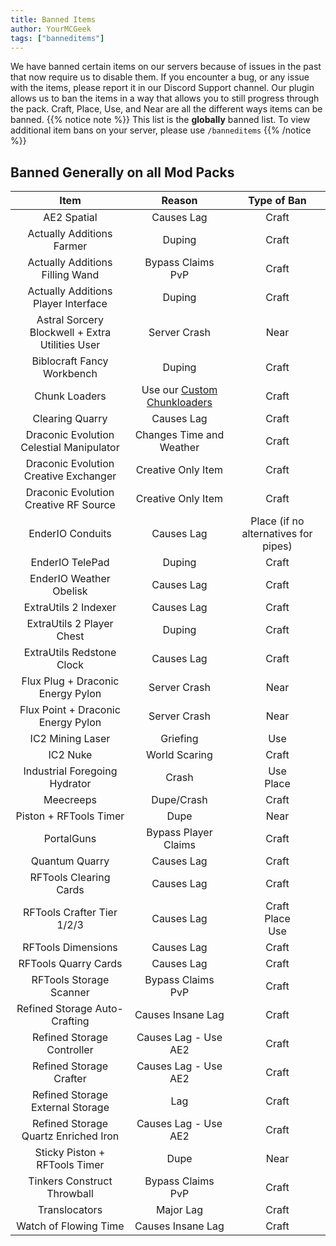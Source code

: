 ```yaml
---
title: Banned Items
author: YourMCGeek
tags: ["banneditems"]
---
```



We have banned certain items on our servers because of issues in the past that now require us to disable them. If you encounter a bug, or any issue with the items, please report it in our Discord Support channel. Our plugin allows us to ban the items in a way that allows you to still progress through the pack. Craft, Place, Use, and Near are all the different ways items can be banned. 
{{% notice note %}}
This list is the **globally** banned list. To view additional item bans on your server, please use ``/banneditems``
{{% /notice %}}

## Banned Generally on all Mod Packs
| Item |                          Reason                          | Type of Ban |
|:-----:|:--------------------------------------------------------:|:-----------:|
| AE2 Spatial |                        Causes Lag                        | Craft |
| Actually Additions Farmer |                          Duping                          | Craft |
| Actually Additions Filling Wand |                   Bypass Claims<br>PvP                   | Craft |
| Actually Additions Player Interface |                          Duping                          | Craft |
| Astral Sorcery Blockwell + Extra Utilities User |                       Server Crash                       | Near |
| Biblocraft Fancy Workbench |                          Duping                          | Craft |
| Chunk Loaders | Use our [Custom Chunkloaders](/home/guides/chunkloaders) | Craft |
| Clearing Quarry |                        Causes Lag                        | Craft |
| Draconic Evolution Celestial Manipulator |                 Changes Time and Weather                 | Craft |
| Draconic Evolution Creative Exchanger |                    Creative Only Item                    | Craft |
| Draconic Evolution Creative RF Source |                    Creative Only Item                    | Craft |
| EnderIO Conduits |                        Causes Lag                        | Place (if no alternatives for pipes) |
| EnderIO TelePad |                          Duping                          | Craft |
| EnderIO Weather Obelisk |                        Causes Lag                        | Craft |
| ExtraUtils 2 Indexer |                        Causes Lag                        | Craft |
| ExtraUtils 2 Player Chest |                          Duping                          | Craft |
| ExtraUtils Redstone Clock |                        Causes Lag                        | Craft |
| Flux Plug + Draconic Energy Pylon |                       Server Crash                       | Near |
| Flux Point + Draconic Energy Pylon |                       Server Crash                       | Near |
| IC2 Mining Laser |                         Griefing                         | Use |
| IC2 Nuke |                      World Scaring                       | Craft |
| Industrial Foregoing Hydrator |                          Crash                           | Use<br>Place |
| Meecreeps |                        Dupe/Crash                        | Craft |
| Piston + RFTools Timer |                           Dupe                           | Near |
| PortalGuns |                   Bypass Player Claims                   | Craft |
| Quantum Quarry |                        Causes Lag                        | Craft |
| RFTools Clearing Cards |                        Causes Lag                        | Craft |
| RFTools Crafter Tier 1/2/3 |                        Causes Lag                        | Craft<br>Place<br>Use |
| RFTools Dimensions |                        Causes Lag                        | Craft |
| RFTools Quarry Cards |                        Causes Lag                        | Craft |
| RFTools Storage Scanner |                   Bypass Claims<br>PvP                   | Craft |
| Refined Storage Auto-Crafting |                    Causes Insane Lag                     | Craft |
| Refined Storage Controller |                   Causes Lag - Use AE2                   | Craft |
| Refined Storage Crafter |                   Causes Lag - Use AE2                   | Craft |
| Refined Storage External Storage |                           Lag                            | Craft |
| Refined Storage Quartz Enriched Iron |                   Causes Lag - Use AE2                   | Craft |
| Sticky Piston + RFTools Timer |                           Dupe                           | Near |
| Tinkers Construct Throwball |                   Bypass Claims<br>PvP                   | Craft |
| Translocators |                        Major Lag                         | Craft |
| Watch of Flowing Time |                    Causes Insane Lag                     | Craft |
